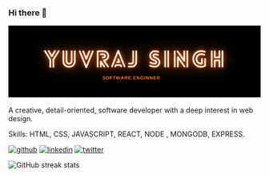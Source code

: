 ### Hi there 👋

![](https://github.com/Yuvraj-50/yuvraj-50/blob/master/banner.png.png)

A creative, detail-oriented, software developer with a deep interest in web design.

Skills: HTML, CSS, JAVASCRIPT, REACT, NODE , MONGODB, EXPRESS.



[<img src='https://cdn.jsdelivr.net/npm/simple-icons@3.0.1/icons/github.svg' alt='github' height='40'>](https://github.com/yuvraj-50)  [<img src='https://cdn.jsdelivr.net/npm/simple-icons@3.0.1/icons/linkedin.svg' alt='linkedin' height='40'>](https://www.linkedin.com/in/https://www.linkedin.com/in/yuvraj-singh-98a866221//)  [<img src='https://cdn.jsdelivr.net/npm/simple-icons@3.0.1/icons/twitter.svg' alt='twitter' height='40'>](https://twitter.com/@yuvraj505)  

![GitHub streak stats](https://github-readme-streak-stats.herokuapp.com/?user=yuvraj-50)  
